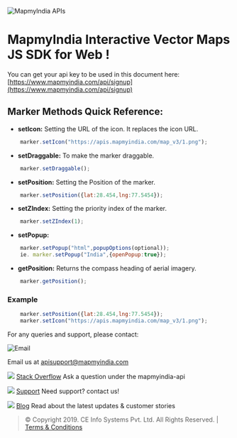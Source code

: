 ![MapmyIndia APIs](https://www.mapmyindia.com/api/img/mapmyindia-api.png)
# MapmyIndia Interactive Vector Maps JS SDK for Web !

You can get your api key to be used in this document here: [https://www.mapmyindia.com/api/signup](https://www.mapmyindia.com/api/signup)

## Marker Methods Quick Reference: 

- **setIcon:** Setting the URL of the icon. It replaces the icon URL.

```js
    marker.setIcon("https://apis.mapmyindia.com/map_v3/1.png");
```

- **setDraggable:** To make the marker draggable.

```js
    marker.setDraggable();
```

- **setPosition:** Setting the Position of the marker.

```js
    marker.setPosition({lat:28.454,lng:77.5454});
```

- **setZIndex:** Setting the priority index of the marker.

```js
    marker.setZIndex(1);
```

- **setPopup:**

```js
    marker.setPopup("html",popupOptions(optional));
    ie. marker.setPopup("India",{openPopup:true});
```

- **getPosition:** Returns the compass heading of aerial imagery.

```js
    marker.getPosition();
```

### Example

```js
    marker.setPosition({lat:28.454,lng:77.5454});
    marker.setIcon("https://apis.mapmyindia.com/map_v3/1.png");
```

For any queries and support, please contact: 

![Email](https://www.google.com/a/cpanel/mapmyindia.co.in/images/logo.gif?service=google_gsuite) 

Email us at [apisupport@mapmyindia.com](mailto:apisupport@mapmyindia.com)

![](https://www.mapmyindia.com/api/img/icons/stack-overflow.png)
[Stack Overflow](https://stackoverflow.com/questions/tagged/mapmyindia-api)
Ask a question under the mapmyindia-api

![](https://www.mapmyindia.com/api/img/icons/support.png)
[Support](https://www.mapmyindia.com/api/index.php#f_cont)
Need support? contact us!

![](https://www.mapmyindia.com/api/img/icons/blog.png)
[Blog](http://www.mapmyindia.com/blog/)
Read about the latest updates & customer stories


> © Copyright 2019. CE Info Systems Pvt. Ltd. All Rights Reserved. | [Terms & Conditions](http://www.mapmyindia.com/api/terms-&-conditions)